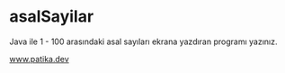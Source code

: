# asalSayilar
Java ile 1 - 100 arasındaki asal sayıları ekrana yazdıran programı yazınız.

www.patika.dev
